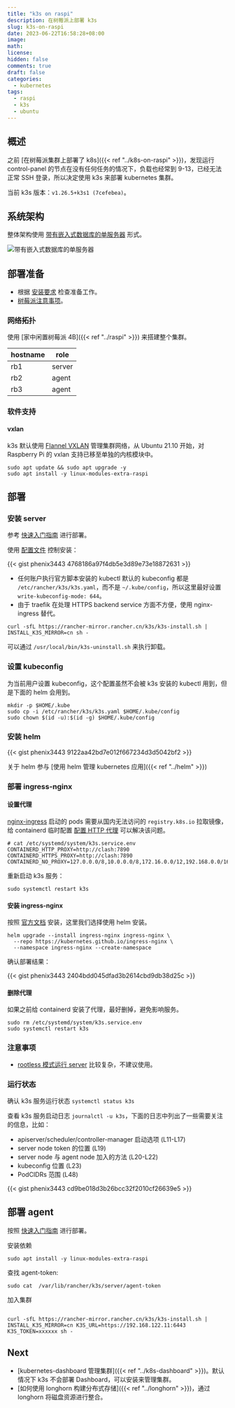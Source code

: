 ```yaml
---
title: "k3s on raspi"
description: 在树莓派上部署 k3s
slug: k3s-on-raspi
date: 2023-06-22T16:58:28+08:00
image:
math:
license:
hidden: false
comments: true
draft: false
categories:
  - kubernetes
tags:
  - raspi
  - k3s
  - ubuntu
---
```


## 概述

之前 [在树莓派集群上部署了 k8s]({{< ref "../k8s-on-raspi" >}})，发现运行 control-panel 的节点在没有任何任务的情况下，负载也经常到 9-13，已经无法正常 SSH 登录，所以决定使用 k3s 来部署 kubernetes 集群。

当前 k3s 版本：`v1.26.5+k3s1 (7cefebea)`。

## 系统架构

整体架构使用 [带有嵌入式数据库的单服务器](https://docs.k3s.io/zh/architecture#%E5%B8%A6%E6%9C%89%E5%B5%8C%E5%85%A5%E5%BC%8F%E6%95%B0%E6%8D%AE%E5%BA%93%E7%9A%84%E5%8D%95%E6%9C%8D%E5%8A%A1%E5%99%A8%E8%AE%BE%E7%BD%AE) 形式。

![带有嵌入式数据库的单服务器](https://docs.k3s.io/zh/img/k3s-architecture-single-server-dark.svg)

## 部署准备

- 根据 [安装要求](https://docs.k3s.io/zh/installation/requirements) 检查准备工作。
- [树莓派注意事项](https://docs.k3s.io/zh/advanced#raspberry-pi)。

### 网络拓扑

使用 [家中闲置树莓派 4B]({{< ref "../raspi" >}}) 来搭建整个集群。

| hostname | role   |
| -------- | ------ |
| rb1      | server |
| rb2      | agent  |
| rb3      | agent  |

### 软件支持

#### vxlan

k3s 默认使用 [Flannel VXLAN](https://docs.k3s.io/zh/installation/requirements#%E7%BD%91%E7%BB%9C) 管理集群网络，从 Ubuntu 21.10 开始，对 Raspberry Pi 的 vxlan 支持已移至单独的内核模块中。

```shell
sudo apt update && sudo apt upgrade -y
sudo apt install -y linux-modules-extra-raspi
```

## 部署

### 安装 server

参考 [快速入门指南](https://docs.k3s.io/zh/quick-start) 进行部署。

使用 [配置文件](https://docs.k3s.io/zh/installation/configuration#%E9%85%8D%E7%BD%AE%E6%96%87%E4%BB%B6) 控制安装：

{{< gist phenix3443 4768186a97f4db5e3d89e73e18872631 >}}

- 任何账户执行官方脚本安装的 kubectl 默认的 kubeconfig 都是 `/etc/rancher/k3s/k3s.yaml`，而不是 `~/.kube/config`，所以这里最好设置 `write-kubeconfig-mode: 644`。
- 由于 traefik 在处理 HTTPS backend service 方面不方便，使用 nginx-ingress 替代。

```shell
curl -sfL https://rancher-mirror.rancher.cn/k3s/k3s-install.sh | INSTALL_K3S_MIRROR=cn sh -
```

可以通过 `/usr/local/bin/k3s-uninstall.sh` 来执行卸载。

### 设置 kubeconfig

为当前用户设置 kubeconfig，这个配置虽然不会被 k3s 安装的 kubectl 用到，但是下面的 helm 会用到。

```shell
mkdir -p $HOME/.kube
sudo cp -i /etc/rancher/k3s/k3s.yaml $HOME/.kube/config
sudo chown $(id -u):$(id -g) $HOME/.kube/config
```

### 安装 helm

{{< gist phenix3443 9122aa42bd7e012f667234d3d5042bf2 >}}

关于 helm 参与 [使用 helm 管理 kubernetes 应用]({{< ref "../helm" >}})

### 部署 ingress-nginx

#### 设置代理

[nginx-ingress](https://kubernetes.github.io/ingress-nginx/) 启动的 pods 需要从国内无法访问的 `registry.k8s.io` 拉取镜像，给 containerd 临时配置 [配置 HTTP 代理](https://docs.k3s.io/zh/advanced#%E9%85%8D%E7%BD%AE-http-%E4%BB%A3%E7%90%86) 可以解决该问题。

```shell
# cat /etc/systemd/system/k3s.service.env
CONTAINERD_HTTP_PROXY=http://clash:7890
CONTAINERD_HTTPS_PROXY=http://clash:7890
CONTAINERD_NO_PROXY=127.0.0.0/8,10.0.0.0/8,172.16.0.0/12,192.168.0.0/16
```

重新启动 k3s 服务：

```shell
sudo systemctl restart k3s
```

#### 安装 ingress-nginx

按照 [官方文档](https://kubernetes.github.io/ingress-nginx/deploy/) 安装，这里我们选择使用 helm 安装。

```shell
helm upgrade --install ingress-nginx ingress-nginx \
  --repo https://kubernetes.github.io/ingress-nginx \
  --namespace ingress-nginx --create-namespace
```

确认部署结果：

{{< gist phenix3443 2404bdd045dfad3b2614cbd9db38d25c >}}

#### 删除代理

如果之前给 containerd 安装了代理，最好删掉，避免影响服务。

```shell
sudo rm /etc/systemd/system/k3s.service.env
sudo systemctl restart k3s
```

### 注意事项

- [rootless 模式运行 server](https://docs.k3s.io/zh/advanced#%E4%BD%BF%E7%94%A8-rootless-%E6%A8%A1%E5%BC%8F%E8%BF%90%E8%A1%8C-server%E5%AE%9E%E9%AA%8C%E6%80%A7) 比较复杂，不建议使用。

### 运行状态

确认 k3s 服务运行状态 `systemctl status k3s`

查看 k3s 服务启动日志 `journalctl -u k3s`，下面的日志中列出了一些需要关注的信息，比如：

- apiserver/scheduler/controller-manager 启动选项 (L11-L17)
- server node token 的位置 (L19)
- server node 与 agent node 加入的方法 (L20-L22)
- kubeconfig 位置 (L23)
- PodCIDRs 范围 (L48)

{{< gist phenix3443 cd9be018d3b26bcc32f2010cf26639e5 >}}

## 部署 agent

按照 [快速入门指南](https://docs.k3s.io/zh/quick-start) 进行部署。

安装依赖

```shell
sudo apt install -y linux-modules-extra-raspi
```

查找 agent-token:

```shell
sudo cat  /var/lib/rancher/k3s/server/agent-token
```

加入集群

```shell

curl -sfL https://rancher-mirror.rancher.cn/k3s/k3s-install.sh | INSTALL_K3S_MIRROR=cn K3S_URL=https://192.168.122.11:6443 K3S_TOKEN=xxxxxx sh -
```

## Next

- [kubernetes-dashboard 管理集群]({{< ref "../k8s-dashboard" >}})。默认情况下 k3s 不会部署 Dashboard，可以安装来管理集群。
- [如何使用 longhorn 构建分布式存储]({{< ref "../longhorn" >}})，通过 longhorn 将磁盘资源进行整合。
